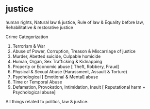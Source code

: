 # justice
human rights, Natural law & justice, Rule of law & Equality before law, Rehabilitative & restorative justice

Crime Categorization
1. Terrorism & War
2. Abuse of Power, Corruption, Treason & Miscarriage of justice
3. Murder, Abetted suicide, Culpable homicide
4. Human, Organ, Sex Trafficking & Kidnapping
5. Property or Economic abuse [ Theft, Robbery, Fraud]
6. Physical & Sexual Abuse (Harassment, Assault & Torture)
7. Psychological [ Emotional & Mental] abuse
8. Time or Temporal Abuse 
9. Defamation, Provokation, Intimidation, Insult [ Reputational harm + Psychological abuse]

   
All things related to politics, law &amp; justice.
